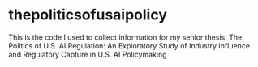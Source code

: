 # thepoliticsofusaipolicy
This is the code I used to collect information for my senior thesis: The Politics of U.S. AI Regulation: An Exploratory Study of Industry Influence and Regulatory Capture in U.S. AI Policymaking
